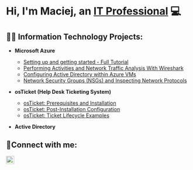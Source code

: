 <h1>Hi, I'm Maciej, an <a href="https://linkedin.com/in/mchajdecki">IT Professional</a> 💻 </h1>

<h2>👨‍💻 Information Technology Projects:</h2>

- <b>Microsoft Azure</b>
  - [Setting up and getting started - Full Tutorial](https://github.com/mchajdecki/Microsoft-Azure.git)
  - [Performing Activities and Network Traffic Analysis With Wireshark](https://github.com/mchajdecki/Performing-Activities-On-The-Network.git)
  - [Configuring Active Directory within Azure VMs](https://github.com/mchajdecki/configure-ad)
  - [Network Security Groups (NSGs) and Inspecting Network Protocols](https://github.com/mchajdecki/azure-network-protocols)

- <b>osTicket (Help Desk Ticketing System)</b>
  - [osTicket: Prerequisites and Installation](https://github.com/mchajdecki/osticket-prereqs)
  - [osTicket: Post-Installation Configuration](https://github.com/mchajdecki/post-install-config)
  - [osTicket: Ticket Lifecycle Examples](https://github.com/mchajdecki/ticket-lifecycle)

- <b>Active Directory</b>

<h2>🤳Connect with me:</h2>

[<img align="left" alt="Josh | LinkedIn" width="22px" src="https://cdn.jsdelivr.net/npm/simple-icons@v3/icons/linkedin.svg" />][linkedin]

[linkedin]: https://linkedin.com/in/mchajdecki
